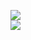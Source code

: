 [![](https://img.shields.io/badge/Made%20With-Github%20Spray-lightgrey.svg?style=for-the-badge&logo=github)](https://github.com/Annihil/github-spray#6739)  
[![](https://i.imgur.com/2DrTn0Z.gif)](https://github.com/Annihil/github-spray)